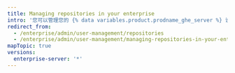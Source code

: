 ```yaml
---
title: Managing repositories in your enterprise
intro: '您可以管理您的 {% data variables.product.prodname_ghe_server %} 设备上可供仓库管理员使用的设置。'
redirect_from:
  - /enterprise/admin/user-management/repositories
  - /enterprise/admin/user-management/managing-repositories-in-your-enterprise
mapTopic: true
versions:
  enterprise-server: '*'
---
```


